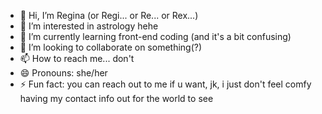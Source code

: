 - 👋 Hi, I’m Regina (or Regi... or Re... or Rex...)
- 👀 I’m interested in astrology hehe
- 🌱 I’m currently learning front-end coding (and it's a bit confusing)
- 💞️ I’m looking to collaborate on something(?)
- 📫 How to reach me... don't
- 😄 Pronouns: she/her
- ⚡ Fun fact: you can reach out to me if u want, jk, i just don't feel comfy having my contact info out for the world to see

<!---
t-rex62/t-rex62 is a ✨ special ✨ repository because its `README.md` (this file) appears on your GitHub profile.
You can click the Preview link to take a look at your changes.
--->
